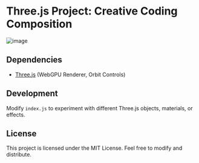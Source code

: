 # Three.js Project: Creative Coding Composition



![image](./glass-shot.png)




## Dependencies
- [Three.js](https://threejs.org/) (WebGPU Renderer, Orbit Controls)

## Development
Modify `index.js` to experiment with different Three.js objects, materials, or effects.

## License
This project is licensed under the MIT License. Feel free to modify and distribute.

